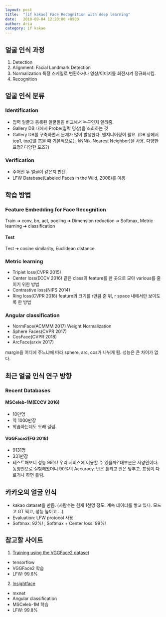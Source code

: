 ```yaml
---
layout: post
title:  "[if kakao] Face Recognition with deep learning"
date:   2018-09-04 12:20:00 +0900
author: Aria
category: if kakao
---
```


## 얼굴 인식 과정
1. Detection
2. Alignment: Facial Landmark Detection
3. Normalization
특정 스케일로 변환하거나 영상/이미지를 회전시켜 정규화시킴.
4. Recognition

## 얼굴 인식 분류
### Identification
- 입력 얼굴과 등록된 얼굴들을 비교해서 누구인지 알려줌.
- Gallery DB 내에서 Probe(입력 영상)을 조회하는 것
- Gallery DB를 구축하면서 문제가 많이 발생한다. 엔지니어링이 필요. (DB 상에서 top1, top2를 뽑을 때 기본적으로는 kNN(k-Nearest Neighbor)을 사용. 다양한 표정? 다양한 포즈?)

### Verification
- 주어진 두 얼굴이 같은지 판단.
- LFW Database(Labeled Faces in the Wild, 2008)를 이용

## 학습 방법
### Feature Embedding for Face Recognition
Train ➔ conv, bn, act, pooling ➔ Dimension reduction ➔ Softmax, Metric learning ➔ classification

#### Test
Test ➔ cosine similarity, Euclidean distance

### Metric learning
- Triplet loss(CVPR 2015)
- Center loss(ECCV 2016)
  같은 class의 feature를 한 곳으로 모아 various를 줄이기 위한 방법
- Contrastive loss(NIPS 2014)
- Ring loss(CVPR 2018)
  feature의 크기를 r만큼 준 뒤, r space 내에서만 보이도록 한 방법

### Angular classification
- NormFace(ACMMM 2017)
  Weight Normalization
- Sphere Faces(CVPR 2017)
- CosFace(CVPR 2018)
- ArcFace(arxiv 2017)

margin을 어디에 주느냐에 따라 sphere, arc, cos가 나뉘게 됨. 성능은 큰 차이가 없다.


## 최근 얼굴 인식 연구 방향
### Recent Databases
#### MSCeleb-1M(ECCV 2016)
- 10만명
- 약 1000만장
- 학습하는데도 오래 걸림.

#### VGGFace2(FG 2018)
- 9131명
- 331만장
- 테스트해보니 성능 99%! 우리 서비스에 이용할 수 있을까? 대부분은 서양인이다. 동양인으로 실험해봤더니 90%의 Accuracy. 반은 틀리고 반은 맞추고. 표정이 다르거나 하면 틀림.

## 카카오의 얼굴 인식
- kakao dataset을 만듬.
  (사람수는 현재 1천명 정도. 계속 데이터를 쌓고 있다. 모드고 GT 찍고, 성능 높이고 ...)
- Evaluation: LFW protocol 사용
- Softmax: 92%! , Softmax + Center loss: 99%!

## 참고할 사이트
1. [Training using the VGGFace2 dataset](https://github.com/davidsandberg/facenet/wiki/Training-using-the-VGGFace2-dataset)
- tensorflow
- VGGFace2 학습
- LFW: 99.6%

2. [Insightface](https://github.com/deepinsight/insightface)
- mxnet
- Angular classification
- MSCeleb-1M 학습
- LFW: 99.8%
